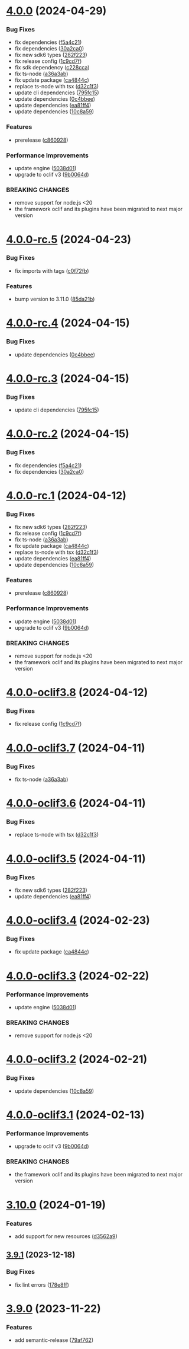 # [4.0.0](https://github.com/commercelayer/commercelayer-cli-plugin-imports/compare/v3.11.0...v4.0.0) (2024-04-29)


### Bug Fixes

* fix dependencies ([f5a4c21](https://github.com/commercelayer/commercelayer-cli-plugin-imports/commit/f5a4c216b5df2e89130e044c5d3cd484dde2bf11))
* fix dependencies ([30a2ca0](https://github.com/commercelayer/commercelayer-cli-plugin-imports/commit/30a2ca0e40c0bc13b27c2deced28fd2b25ffe4c4))
* fix new sdk6 types ([282f223](https://github.com/commercelayer/commercelayer-cli-plugin-imports/commit/282f223e1e6dfc67690274c39dddcd0b808c9587))
* fix release config ([1c9cd7f](https://github.com/commercelayer/commercelayer-cli-plugin-imports/commit/1c9cd7f630dec6aaeb4d47c2fccd43bc24e18863))
* fix sdk dependency ([c228cca](https://github.com/commercelayer/commercelayer-cli-plugin-imports/commit/c228cca7aa7236366b174d2c257e99e256cbd7ce))
* fix ts-node ([a36a3ab](https://github.com/commercelayer/commercelayer-cli-plugin-imports/commit/a36a3ab0b3cd8b81470d31dfb80db1335838b777))
* fix update package ([ca4844c](https://github.com/commercelayer/commercelayer-cli-plugin-imports/commit/ca4844c53e29610e5d0c9e7e0c8e158d2a30f9bc))
* replace ts-node with tsx ([d32c1f3](https://github.com/commercelayer/commercelayer-cli-plugin-imports/commit/d32c1f3aee91b45566d6e4f029b4fc59bb164361))
* update cli dependencies ([795fc15](https://github.com/commercelayer/commercelayer-cli-plugin-imports/commit/795fc154b4c3bd6e907e650b30f2f8e6dd14510a))
* update dependencies ([0c4bbee](https://github.com/commercelayer/commercelayer-cli-plugin-imports/commit/0c4bbee304ccbb8adbb88d3b59a427c201c4232b))
* update dependencies ([ea81ff4](https://github.com/commercelayer/commercelayer-cli-plugin-imports/commit/ea81ff4c3fcc8019d1bc2aaf2938b0c21ae7892c))
* update dependencies ([10c8a59](https://github.com/commercelayer/commercelayer-cli-plugin-imports/commit/10c8a59ed9865435405663e740c92895a9dc7d7f))


### Features

* prerelease ([c860928](https://github.com/commercelayer/commercelayer-cli-plugin-imports/commit/c8609288724b045a55842e7db1840cfc869de948))


### Performance Improvements

* update engine ([5038d01](https://github.com/commercelayer/commercelayer-cli-plugin-imports/commit/5038d0181ea251587e5eb3475fb320ab82b42c60))
* upgrade to oclif v3 ([9b0064d](https://github.com/commercelayer/commercelayer-cli-plugin-imports/commit/9b0064df604412fe476bbeb0d38e0ecab14d03d6))


### BREAKING CHANGES

* remove support for node.js <20
* the framework oclif and its plugins have been migrated to next major version

# [4.0.0-rc.5](https://github.com/commercelayer/commercelayer-cli-plugin-imports/compare/v4.0.0-rc.4...v4.0.0-rc.5) (2024-04-23)


### Bug Fixes

* fix imports with tags ([c0f72fb](https://github.com/commercelayer/commercelayer-cli-plugin-imports/commit/c0f72fbf739f74edf3c3c7fb24a7acb24ab5738b))


### Features

* bump version to 3.11.0 ([85da21b](https://github.com/commercelayer/commercelayer-cli-plugin-imports/commit/85da21bbd8c875cb976025a6a11d9d73d9075c3d))

# [4.0.0-rc.4](https://github.com/commercelayer/commercelayer-cli-plugin-imports/compare/v4.0.0-rc.3...v4.0.0-rc.4) (2024-04-15)


### Bug Fixes

* update dependencies ([0c4bbee](https://github.com/commercelayer/commercelayer-cli-plugin-imports/commit/0c4bbee304ccbb8adbb88d3b59a427c201c4232b))

# [4.0.0-rc.3](https://github.com/commercelayer/commercelayer-cli-plugin-imports/compare/v4.0.0-rc.2...v4.0.0-rc.3) (2024-04-15)


### Bug Fixes

* update cli dependencies ([795fc15](https://github.com/commercelayer/commercelayer-cli-plugin-imports/commit/795fc154b4c3bd6e907e650b30f2f8e6dd14510a))

# [4.0.0-rc.2](https://github.com/commercelayer/commercelayer-cli-plugin-imports/compare/v4.0.0-rc.1...v4.0.0-rc.2) (2024-04-15)


### Bug Fixes

* fix dependencies ([f5a4c21](https://github.com/commercelayer/commercelayer-cli-plugin-imports/commit/f5a4c216b5df2e89130e044c5d3cd484dde2bf11))
* fix dependencies ([30a2ca0](https://github.com/commercelayer/commercelayer-cli-plugin-imports/commit/30a2ca0e40c0bc13b27c2deced28fd2b25ffe4c4))

# [4.0.0-rc.1](https://github.com/commercelayer/commercelayer-cli-plugin-imports/compare/v3.10.0...v4.0.0-rc.1) (2024-04-12)


### Bug Fixes

* fix new sdk6 types ([282f223](https://github.com/commercelayer/commercelayer-cli-plugin-imports/commit/282f223e1e6dfc67690274c39dddcd0b808c9587))
* fix release config ([1c9cd7f](https://github.com/commercelayer/commercelayer-cli-plugin-imports/commit/1c9cd7f630dec6aaeb4d47c2fccd43bc24e18863))
* fix ts-node ([a36a3ab](https://github.com/commercelayer/commercelayer-cli-plugin-imports/commit/a36a3ab0b3cd8b81470d31dfb80db1335838b777))
* fix update package ([ca4844c](https://github.com/commercelayer/commercelayer-cli-plugin-imports/commit/ca4844c53e29610e5d0c9e7e0c8e158d2a30f9bc))
* replace ts-node with tsx ([d32c1f3](https://github.com/commercelayer/commercelayer-cli-plugin-imports/commit/d32c1f3aee91b45566d6e4f029b4fc59bb164361))
* update dependencies ([ea81ff4](https://github.com/commercelayer/commercelayer-cli-plugin-imports/commit/ea81ff4c3fcc8019d1bc2aaf2938b0c21ae7892c))
* update dependencies ([10c8a59](https://github.com/commercelayer/commercelayer-cli-plugin-imports/commit/10c8a59ed9865435405663e740c92895a9dc7d7f))


### Features

* prerelease ([c860928](https://github.com/commercelayer/commercelayer-cli-plugin-imports/commit/c8609288724b045a55842e7db1840cfc869de948))


### Performance Improvements

* update engine ([5038d01](https://github.com/commercelayer/commercelayer-cli-plugin-imports/commit/5038d0181ea251587e5eb3475fb320ab82b42c60))
* upgrade to oclif v3 ([9b0064d](https://github.com/commercelayer/commercelayer-cli-plugin-imports/commit/9b0064df604412fe476bbeb0d38e0ecab14d03d6))


### BREAKING CHANGES

* remove support for node.js <20
* the framework oclif and its plugins have been migrated to next major version

# [4.0.0-oclif3.8](https://github.com/commercelayer/commercelayer-cli-plugin-imports/compare/v4.0.0-oclif3.7...v4.0.0-oclif3.8) (2024-04-12)


### Bug Fixes

* fix release config ([1c9cd7f](https://github.com/commercelayer/commercelayer-cli-plugin-imports/commit/1c9cd7f630dec6aaeb4d47c2fccd43bc24e18863))

# [4.0.0-oclif3.7](https://github.com/commercelayer/commercelayer-cli-plugin-imports/compare/v4.0.0-oclif3.6...v4.0.0-oclif3.7) (2024-04-11)


### Bug Fixes

* fix ts-node ([a36a3ab](https://github.com/commercelayer/commercelayer-cli-plugin-imports/commit/a36a3ab0b3cd8b81470d31dfb80db1335838b777))

# [4.0.0-oclif3.6](https://github.com/commercelayer/commercelayer-cli-plugin-imports/compare/v4.0.0-oclif3.5...v4.0.0-oclif3.6) (2024-04-11)


### Bug Fixes

* replace ts-node with tsx ([d32c1f3](https://github.com/commercelayer/commercelayer-cli-plugin-imports/commit/d32c1f3aee91b45566d6e4f029b4fc59bb164361))

# [4.0.0-oclif3.5](https://github.com/commercelayer/commercelayer-cli-plugin-imports/compare/v4.0.0-oclif3.4...v4.0.0-oclif3.5) (2024-04-11)


### Bug Fixes

* fix new sdk6 types ([282f223](https://github.com/commercelayer/commercelayer-cli-plugin-imports/commit/282f223e1e6dfc67690274c39dddcd0b808c9587))
* update dependencies ([ea81ff4](https://github.com/commercelayer/commercelayer-cli-plugin-imports/commit/ea81ff4c3fcc8019d1bc2aaf2938b0c21ae7892c))

# [4.0.0-oclif3.4](https://github.com/commercelayer/commercelayer-cli-plugin-imports/compare/v4.0.0-oclif3.3...v4.0.0-oclif3.4) (2024-02-23)


### Bug Fixes

* fix update package ([ca4844c](https://github.com/commercelayer/commercelayer-cli-plugin-imports/commit/ca4844c53e29610e5d0c9e7e0c8e158d2a30f9bc))

# [4.0.0-oclif3.3](https://github.com/commercelayer/commercelayer-cli-plugin-imports/compare/v4.0.0-oclif3.2...v4.0.0-oclif3.3) (2024-02-22)


### Performance Improvements

* update engine ([5038d01](https://github.com/commercelayer/commercelayer-cli-plugin-imports/commit/5038d0181ea251587e5eb3475fb320ab82b42c60))


### BREAKING CHANGES

* remove support for node.js <20

# [4.0.0-oclif3.2](https://github.com/commercelayer/commercelayer-cli-plugin-imports/compare/v4.0.0-oclif3.1...v4.0.0-oclif3.2) (2024-02-21)


### Bug Fixes

* update dependencies ([10c8a59](https://github.com/commercelayer/commercelayer-cli-plugin-imports/commit/10c8a59ed9865435405663e740c92895a9dc7d7f))

# [4.0.0-oclif3.1](https://github.com/commercelayer/commercelayer-cli-plugin-imports/compare/v3.10.0...v4.0.0-oclif3.1) (2024-02-13)


### Performance Improvements

* upgrade to oclif v3 ([9b0064d](https://github.com/commercelayer/commercelayer-cli-plugin-imports/commit/9b0064df604412fe476bbeb0d38e0ecab14d03d6))


### BREAKING CHANGES

* the framework oclif and its plugins have been migrated to next major version

# [3.10.0](https://github.com/commercelayer/commercelayer-cli-plugin-imports/compare/v3.9.1...v3.10.0) (2024-01-19)


### Features

* add support for new resources ([d3562a9](https://github.com/commercelayer/commercelayer-cli-plugin-imports/commit/d3562a9859bee461bcf969bb6360a7a173897ad4))

## [3.9.1](https://github.com/commercelayer/commercelayer-cli-plugin-imports/compare/v3.9.0...v3.9.1) (2023-12-18)


### Bug Fixes

* fix lint errors ([178e8ff](https://github.com/commercelayer/commercelayer-cli-plugin-imports/commit/178e8fff1cdf0400cc87da4514d79ea0e67d824c))

# [3.9.0](https://github.com/commercelayer/commercelayer-cli-plugin-imports/compare/v3.8.0...v3.9.0) (2023-11-22)


### Features

* add semantic-release ([79af762](https://github.com/commercelayer/commercelayer-cli-plugin-imports/commit/79af7621981c39d65e897ff162d00a21ea9804f0))
